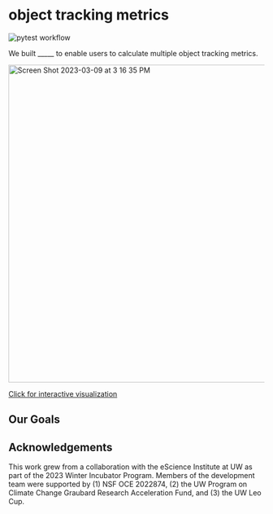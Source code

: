# object tracking metrics
![pytest workflow](https://github.com/CassiaCai/marine_heatwaves/actions/workflows/pytest.yml/badge.svg)

We built _____ to enable users to calculate multiple object tracking metrics. 

<img width="624" alt="Screen Shot 2023-03-09 at 3 16 35 PM" src="https://user-images.githubusercontent.com/52092892/224182131-311ec5ad-afff-4746-90fa-ba3d8bc3f268.png"> 


[Click for interactive visualization](https://htmlpreview.github.io/?https://raw.githubusercontent.com/CassiaCai/marine_heatwaves/main/figures/threedviz.html)

## Our Goals

## Acknowledgements
This work grew from a collaboration with the eScience Institute at UW as part of the 2023 Winter Incubator Program. Members of the development team were supported by (1) NSF OCE 2022874, (2) the UW Program on Climate Change Graubard Research Acceleration Fund, and (3) the UW Leo Cup.
